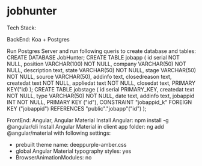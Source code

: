 # jobhunter

Tech Stack:

BackEnd: Koa + Postgres

Run Postgres Server and run following queris to create database and tables:
CREATE DATABASE JobHunter;
CREATE TABLE jobapp (
  id serial NOT NULL,
  position VARCHAR(100) NOT NULL,
  company VARCHAR(50) NOT NULL,
  description text,
  state VARCHAR(50) NOT NULL,
  stage VARCHAR(50) NOT NULL,
  source VARCHAR(50),
  addinfo text,
  closedreason text,
  createdat text NOT NULL,
  appliedat text NOT NULL,
  closedat text,
  PRIMARY KEY("id)
);
CREATE TABLE jobstage (
  id serial PRIMARY_KEY,
  createdat text NOT NULL,
  type VARCHAR(50) NOT NULL,
  date text,
  addinfo text,
  jobappid INT NOT NULL,
  PRIMARY KEY ("id"),
    CONSTRAINT "jobappid_k" FOREIGN KEY ("jobappid") REFERENCES "public"."jobapp"("id")
);

FrontEnd: Angular, Angular Material
Install Angular: npm install -g @angular/cli
Install Angular Material in client app folder: ng add @angular/material
with following settings: 
- prebuilt theme name: deeppurple-amber.css
- global Angular Material typography styles: yes
- BrowserAnimationModules: no
